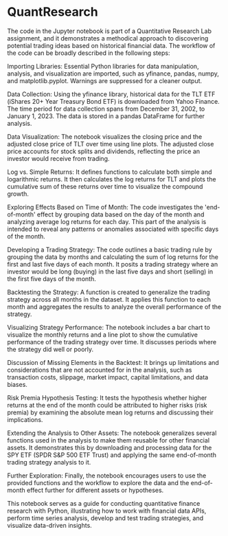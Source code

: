 # QuantResearch

The code in the Jupyter notebook is part of a Quantitative Research Lab assignment, and it demonstrates a methodical approach to discovering potential trading ideas based on historical financial data. The workflow of the code can be broadly described in the following steps:

Importing Libraries: Essential Python libraries for data manipulation, analysis, and visualization are imported, such as yfinance, pandas, numpy, and matplotlib.pyplot. Warnings are suppressed for a cleaner output.

Data Collection: Using the yfinance library, historical data for the TLT ETF (iShares 20+ Year Treasury Bond ETF) is downloaded from Yahoo Finance. The time period for data collection spans from December 31, 2002, to January 1, 2023. The data is stored in a pandas DataFrame for further analysis.

Data Visualization: The notebook visualizes the closing price and the adjusted close price of TLT over time using line plots. The adjusted close price accounts for stock splits and dividends, reflecting the price an investor would receive from trading.

Log vs. Simple Returns: It defines functions to calculate both simple and logarithmic returns. It then calculates the log returns for TLT and plots the cumulative sum of these returns over time to visualize the compound growth.

Exploring Effects Based on Time of Month: The code investigates the 'end-of-month' effect by grouping data based on the day of the month and analyzing average log returns for each day. This part of the analysis is intended to reveal any patterns or anomalies associated with specific days of the month.

Developing a Trading Strategy: The code outlines a basic trading rule by grouping the data by months and calculating the sum of log returns for the first and last five days of each month. It posits a trading strategy where an investor would be long (buying) in the last five days and short (selling) in the first five days of the month.

Backtesting the Strategy: A function is created to generalize the trading strategy across all months in the dataset. It applies this function to each month and aggregates the results to analyze the overall performance of the strategy.

Visualizing Strategy Performance: The notebook includes a bar chart to visualize the monthly returns and a line plot to show the cumulative performance of the trading strategy over time. It discusses periods where the strategy did well or poorly.

Discussion of Missing Elements in the Backtest: It brings up limitations and considerations that are not accounted for in the analysis, such as transaction costs, slippage, market impact, capital limitations, and data biases.

Risk Premia Hypothesis Testing: It tests the hypothesis whether higher returns at the end of the month could be attributed to higher risks (risk premia) by examining the absolute mean log returns and discussing their implications.

Extending the Analysis to Other Assets: The notebook generalizes several functions used in the analysis to make them reusable for other financial assets. It demonstrates this by downloading and processing data for the SPY ETF (SPDR S&P 500 ETF Trust) and applying the same end-of-month trading strategy analysis to it.

Further Exploration: Finally, the notebook encourages users to use the provided functions and the workflow to explore the data and the end-of-month effect further for different assets or hypotheses.

This notebook serves as a guide for conducting quantitative finance research with Python, illustrating how to work with financial data APIs, perform time series analysis, develop and test trading strategies, and visualize data-driven insights.
